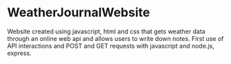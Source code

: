 # WeatherJournalWebsite
Website created using javascript, html and css that gets weather data through an online web api and allows users to write down notes. First use of API interactions and POST and GET requests with javascript and node.js, express. 
